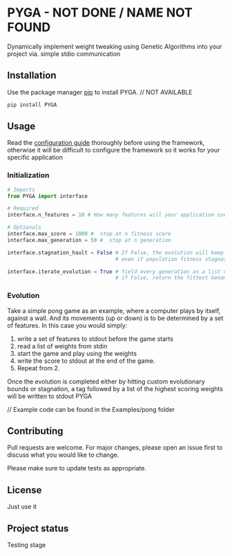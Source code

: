 # PYGA - NOT DONE / NAME NOT FOUND
Dynamically implement weight tweaking using Genetic Algorithms 
into your project via. simple stdio communication

## Installation

Use the package manager [pip](https://pip.pypa.io/en/stable/) to install PYGA. // NOT AVAILABLE

```bash
pip install PYGA 
```

## Usage

Read the [configuration guide](configuration_guide.md) thoroughly before using the framework, otherwise it will be
difficult to configure the framework so it works for your specific application

### Initialization

```python
# Imports
from PYGA import interface

# Required
interface.n_features = 10 # How many features will your application use?

# Optionals
interface.max_score = 1000 #  stop at n fitness score
interface.max_generation = 50 #  stop at n generation

interface.stagnation_hault = False # If False, the evolution will keep going
                                   # even if population fitness stagnates

interface.iterate_evolution = True # Yield every generation as a list of Genomes
                                   # if False, return the fittest Genome at the end of the evolution

```
### Evolution
Take a simple pong game as an example, where a computer plays by itself,
 against a wall. And its movements (up or down) is to be determined by a set of features.
In this case you would simply:
1) write a set of features to stdout before the game starts
2) read a list of weights from stdin
3) start the game and play using the weights 
4) write the score to stdout at the end of the game.
5) Repeat from 2.

Once the evolution is completed either by hitting custom evolutionary bounds or stagnation,
a <complete> tag followed by a list of the highest scoring weights will be written to stdout PYGA

// Example code can be found in the Examples/pong folder

## Contributing
Pull requests are welcome. For major changes, please open an issue first to discuss what you would like to change.

Please make sure to update tests as appropriate.

## License
Just use it

## Project status
Testing stage
